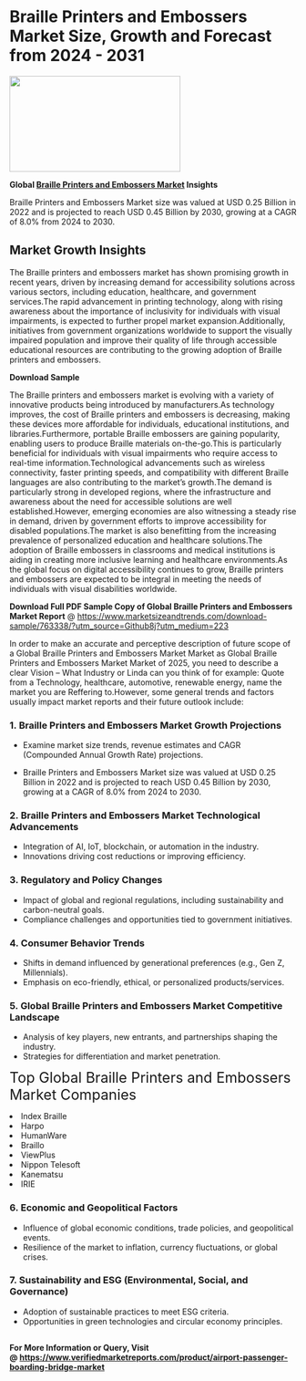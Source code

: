 <H1>Braille Printers and Embossers Market Size, Growth and Forecast from 2024 - 2031</H1><img class="aligncenter size-medium wp-image-584254" src="https://thirdeyenews.in/wp-content/uploads/2024/09/Global-Market-Research-300x168.jpeg" alt="" width="300" height="168" /><p><strong>Global&nbsp;<a href="https://www.marketsizeandtrends.com/download-sample/763338/?utm_source=Github8j?utm_medium=223">Braille Printers and Embossers Market</a> Insights</strong></p><p>Braille Printers and Embossers Market size was valued at USD 0.25 Billion in 2022 and is projected to reach USD 0.45 Billion by 2030, growing at a CAGR of 8.0% from 2024 to 2030.</p><p><h2>Market Growth Insights</h2> <p>The Braille printers and embossers market has shown promising growth in recent years, driven by increasing demand for accessibility solutions across various sectors, including education, healthcare, and government services.The rapid advancement in printing technology, along with rising awareness about the importance of inclusivity for individuals with visual impairments, is expected to further propel market expansion.Additionally, initiatives from government organizations worldwide to support the visually impaired population and improve their quality of life through accessible educational resources are contributing to the growing adoption of Braille printers and embossers.</p> <p><strong>Download Sample</strong></p> <p>The Braille printers and embossers market is evolving with a variety of innovative products being introduced by manufacturers.As technology improves, the cost of Braille printers and embossers is decreasing, making these devices more affordable for individuals, educational institutions, and libraries.Furthermore, portable Braille embossers are gaining popularity, enabling users to produce Braille materials on-the-go.This is particularly beneficial for individuals with visual impairments who require access to real-time information.Technological advancements such as wireless connectivity, faster printing speeds, and compatibility with different Braille languages are also contributing to the market’s growth.The demand is particularly strong in developed regions, where the infrastructure and awareness about the need for accessible solutions are well established.However, emerging economies are also witnessing a steady rise in demand, driven by government efforts to improve accessibility for disabled populations.The market is also benefitting from the increasing prevalence of personalized education and healthcare solutions.The adoption of Braille embossers in classrooms and medical institutions is aiding in creating more inclusive learning and healthcare environments.As the global focus on digital accessibility continues to grow, Braille printers and embossers are expected to be integral in meeting the needs of individuals with visual disabilities worldwide.<p><span class=""><strong>Download Full PDF Sample Copy of Global Braille Printers and Embossers Market Report</strong> @ <a href="https://www.marketsizeandtrends.com/download-sample/763338/?utm_source=Github8j?utm_medium=223" target="_blank">https://www.marketsizeandtrends.com/download-sample/763338/?utm_source=Github8j?utm_medium=223</a></span></p><p>In order to make an accurate and perceptive description of future scope of a Global&nbsp;Braille Printers and Embossers Market Market as Global&nbsp;Braille Printers and Embossers Market Market of 2025, you need to describe a clear Vision &ndash; What Industry or Linda can you think of for example: Quote from a Technology, healthcare, automotive, renewable energy, name the market you are Reffering to.However, some general trends and factors usually impact market reports and their future outlook include:</p><h3>1.&nbsp;<strong>Braille Printers and Embossers Market Growth Projections</strong></h3><ul><li>Examine market size trends, revenue estimates and CAGR (Compounded Annual Growth Rate) projections.</li><li><p>Braille Printers and Embossers Market size was valued at USD 0.25 Billion in 2022 and is projected to reach USD 0.45 Billion by 2030, growing at a CAGR of 8.0% from 2024 to 2030.</p></li></ul><h3>2.&nbsp;<strong>Braille Printers and Embossers Market Technological Advancements</strong></h3><ul><li>Integration of AI, IoT, blockchain, or automation in the industry.</li><li>Innovations driving cost reductions or improving efficiency.</li></ul><h3>3.&nbsp;<strong>Regulatory and Policy Changes</strong></h3><ul><li>Impact of global and regional regulations, including sustainability and carbon-neutral goals.</li><li>Compliance challenges and opportunities tied to government initiatives.</li></ul><h3>4.&nbsp;<strong>Consumer Behavior Trends</strong></h3><ul><li>Shifts in demand influenced by generational preferences (e.g., Gen Z, Millennials).</li><li>Emphasis on eco-friendly, ethical, or personalized products/services.</li></ul><h3>5.&nbsp;<strong>Global Braille Printers and Embossers Market Competitive Landscape</strong></h3><ul><li>Analysis of key players, new entrants, and partnerships shaping the industry.</li><li>Strategies for differentiation and market penetration.</li></ul><p data-pm-slice="1 1 []"><span style="color: inherit; font-family: inherit; font-size: 25px;">Top Global Braille Printers and Embossers Market Companies</span></p><div class="" data-test-id=""><p><li>Index Braille</li><li> Harpo</li><li> HumanWare</li><li> Braillo</li><li> ViewPlus</li><li> Nippon Telesoft</li><li> Kanematsu</li><li> IRIE</li></p></div><h3>6.&nbsp;<strong>Economic and Geopolitical Factors</strong></h3><ul><li>Influence of global economic conditions, trade policies, and geopolitical events.</li><li>Resilience of the market to inflation, currency fluctuations, or global crises.</li></ul><h3>7.&nbsp;<strong>Sustainability and ESG (Environmental, Social, and Governance)</strong></h3><ul><li>Adoption of sustainable practices to meet ESG criteria.</li><li>Opportunities in green technologies and circular economy principles.</li></ul><h2><strong style="font-size: 14px;">For More Information or Query, Visit @&nbsp;</strong><a style="background-color: #ffffff; font-size: 14px;" href="https://www.marketsizeandtrends.com/report/braille-printers-and-embossers-market/" target="_blank">https://www.verifiedmarketreports.com/product/airport-passenger-boarding-bridge-market</a></h2>